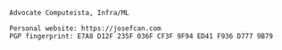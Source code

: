 	Advocate Computeista, Infra/ML
 
	Personal website: https://josefcan.com
 	PGP fingerprint: E7A8 D12F 235F 036F CF3F 9F94 ED41 F936 D777 9B79